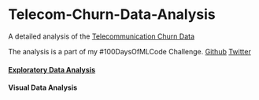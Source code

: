 # Telecom-Churn-Data-Analysis

A detailed analysis of the [Telecommunication Churn Data](https://github.com/harshbg/Telecom-Churn-Data-Analysis/blob/master/Telecom%20Churn.csv)

The analysis is a part of my #100DaysOfMLCode Challenge. [Github](https://github.com/harshbg/100-Days-of-Machine-Learning-and-Data-Science) [Twitter](https://twitter.com/harshbg/status/1039606832044625921)

#### [Exploratory Data Analysis](https://github.com/harshbg/Telecom-Churn-Data-Analysis/blob/master/Exploratory%20Data%20Analysis.ipynb)
#### Visual Data Analysis
